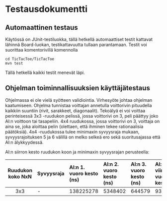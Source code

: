 # Testausdokumentti

## Automaattinen testaus

Käytössä on JUnit-testiluokka, tällä hetkellä automaattiset testit kattavat lähinnä Board-luokan, testikattavuutta tullaan parantamaan.
Testit voi suorittaa komentorivillä komennolla 

```
cd TicTacToe/TicTacToe
mvn test
```

Tällä hetkellä kaikki testit menevät läpi. 

## Ohjelman toiminnallisuuksien käyttäjätestaus

Ohjelmassa ei ole vielä syötteen validiointia. Virhesyöte johtaa ohjelman kaatumiseen.
Ohjelma tunnistaa voittajan annetulla voittorivin pituudella kaikkiin suuntiin (rivit, sarakkeet, diagonaalit). 
Tekoälyä ei voi voittaa perinteisessä 3x3 -ruudukon pelissä, jossa voittorivi on 3, peli päättyy joko AI:n voittoon tai tasapeliin.
4x4 ruudukossa, jossa voittorivi on 3, voittaja on aina se, joka aloittaa pelin (olettaen, että ihminen tekee rationaalisia päätöksiä). 
4x4 -ruudukossa tulee minimaxin syvyysraja mukaan, syvyysrajoituksen 5 ja 6 välillä on melko selkeä ero sekä suoritusajassa että AI:n älykkyydessä.

AI:n siirron kesto ruudukon koon ja minimaxin syvyysrajan perusteella:

| Ruudukon koko NxN | Syvyysraja | AI:n 1. vuoro kesto (ns)| AI:n 2. vuoro kesto (ns)| AI:n 3. vuoro kesto (ns) | AI:n viimeinen vuoro kesto | 
|:------------------:|:-------------|:-------------|:-----------------|:-----------------|:-----------|
| 3x3 | - | 138225278 | 5348402 | 644579 | 93557 |
